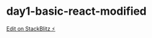 # day1-basic-react-modified

[Edit on StackBlitz ⚡️](https://stackblitz.com/edit/day1-basic-react-modified)
